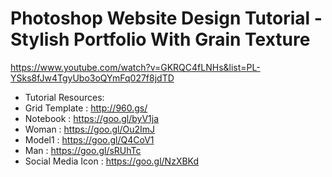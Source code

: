 # Photoshop Website Design Tutorial - Stylish Portfolio With Grain Texture

https://www.youtube.com/watch?v=GKRQC4fLNHs&list=PL-YSks8fJw4TgyUbo3oQYmFq027f8jdTD

- Tutorial Resources:
- Grid Template : http://960.gs/
- Notebook : https://goo.gl/byV1ja
- Woman : https://goo.gl/Ou2ImJ
- Model1 : https://goo.gl/Q4CoV1
- Man : https://goo.gl/sRUhTc
- Social Media Icon : https://goo.gl/NzXBKd